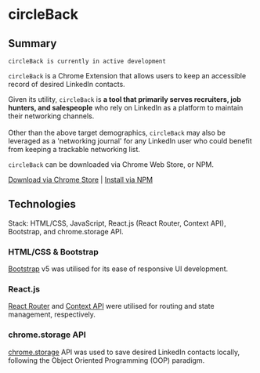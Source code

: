 # circleBack

## Summary

`circleBack is currently in active development`

`circleBack` is a Chrome Extension that allows users to keep an accessible record of desired LinkedIn contacts.

Given its utility, `circleBack` is **a tool that primarily serves recruiters, job hunters, and salespeople** who rely on LinkedIn as a platform to maintain their networking channels.\
<br />
Other than the above target demographics, `circleBack` may also be leveraged as a 'networking journal' for any LinkedIn user who could benefit from keeping a trackable networking list.

`circleBack` can be downloaded via Chrome Web Store, or NPM.

[Download via Chrome Store](https://chrome.google.com/webstore/category/extensions) | [Install via NPM](https://www.npmjs.com/search?q=circleback)

## Technologies
Stack: HTML/CSS, JavaScript, React.js (React Router, Context API), Bootstrap, and chrome.storage API.

### HTML/CSS & Bootstrap

[Bootstrap](https://getbootstrap.com/) v5 was utilised for its ease of responsive UI development.

### React.js

[React Router](https://reactrouter.com/web/api/Router) and [Context API](https://github.com/jinyoungch0i/react-context) were utilised for routing and state management, respectively.

### chrome.storage API

[chrome.storage](https://developer.chrome.com/docs/extensions/reference/storage/) API was used to save desired LinkedIn contacts locally, following the Object Oriented Programming (OOP) paradigm.
